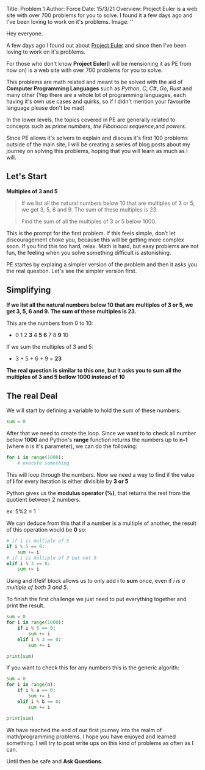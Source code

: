 Title: Problem 1
Author: Force
Date: 15/3/21
Overview: Project Euler is a web site with over 700 problems for you to solve. I found it a few days ago and I've been loving to work on it's problems.
Image: ''

Hey everyone.


A few days ago I found out about [Project Euler](https://projecteuler.net/archives) and since then I've been loving to work on it's problems.



For those who don't know **Project Euler**(I will be mensioning it as PE from now on) is a web site with over 700 problems for you to solve.

This problems are math related and meant to be solved with the aid of **Computer Programming Languages** such as *Python*, *C*, *C#*, *Go*, *Rust* and many other (Yep there are a whole lot of programming languages, each having it's own use cases and quirks, so if I didn't mention your favourite language please don't be mad)

In the lower levels, the topics covered in PE are generally related to concepts such as *prime numbers*, *the Fibonacci sequence*,and *powers*.



Since PE allows it's solvers to explain and discuss it's first 100 problems outside of the main site, I will be creating a series of blog posts about my journey on solving this problems, hoping that you will learn as much as I will.


## Let's Start
**Multiples of 3 and 5**

>If we list all the natural numbers below 10 that are multiples of 3 or 5, we get 3, 5, 6 and 9. The sum of these multiples is 23.

>Find the sum of all the multiples of 3 or 5 below 1000.


This is the prompt for the first problem. If this feels simple, don’t let discouragement choke you, because this will be getting more complex soon. If you find this too hard, relax. Math is hard, but easy problems are not fun, the feeling when you solve something difficult is astonishing.

PE startes by explaing a simpler version of the problem and then it asks you the real question. Let's see the simpler version first.


## Simplifying

**If we list all the natural numbers below 10 that are multiples of 3 or 5, we get 3, 5, 6 and 9. The sum of these multiples is 23.**

This are the numbers from 0 to 10:

- 0  1  2  **3**  4  **5** **6**  7  8  **9**  10

If we sum the multiples of 3 and 5:

- 3 + 5 + 6 + 9 = **23**

**The real question is similar to this one, but it asks you to sum all the multiples of 3 and 5 bellow 1000 instead of 10**

## The real Deal
We will start by defining a variable to hold the sum of these numbers.

```python
sum = 0
```

After that we need to create the loop. Since we want to to check all number bellow **1000** and Python's **range** function returns the numbers up to **n-1** (where n is it's parameter), we can do the following:

```python
for i in range(1000):
    # execute something
```

This will loop through the numbers. Now we need a way to find if the value of **i** for every iteration is either divisible by **3 or 5**

Python gives us the **modulus operator (%)**, that returns the rest from the quotient between 2 numbers.

ex: 5%2 = 1

We can deduce from this that if a number is a multiple of another, the result of this operation would be **0** so:

```python
# if i is multiple of 5
if i % 5 == 0:
    sum += i
# if i is multiple of 3 but not 5
elif i % 3 == 0:
    sum += i
```

Using and if/elif block allows us to only add **i** to **sum** once, even if *i is a multiple of both 3 and 5*.

To finish the first challenge we just need to put everything together and print the result.


```python
sum = 0
for i in range(1000):
    if i % 5 == 0:
        sum += i
    elif i % 3 == 0:
        sum += i

print(sum)
```

If you want to check this for any numbers this is the generic algorith:

```python
sum = 0
for i in range(n):
    if i % a == 0:
        sum += i
    elif i % b == 0:
        sum += i

print(sum)
```

We have reached the end of our first journey into the realm of math/programming problems. I hope you have enjoyed and learned something. I will try to post write ups on this kind of problems as often as I can.

Until then be safe and **Ask Questions**.
